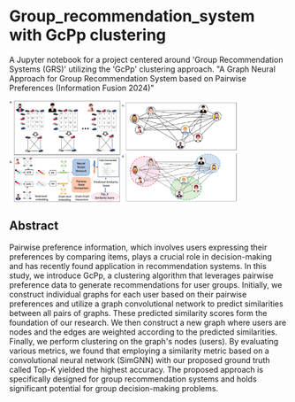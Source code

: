 # Group_recommendation_system with GcPp clustering

A Jupyter notebook for a project centered around 'Group Recommendation Systems (GRS)' utilizing the 'GcPp' clustering approach.
"A Graph Neural Approach for Group Recommendation System based on Pairwise Preferences (Information Fusion 2024)"

<div style="display: flex;">
    <img src="https://github.com/RozaAbolghasemi/GRS_GcPp/blob/main/Similarity_prediction.png" alt="Description of the First Image" style="width: 40%;">
    <img src="https://github.com/RozaAbolghasemi/GRS_GcPp/blob/main/Clustering_GcPp.png" alt="Description of the Second Image" style="width: 42%;">
</div>

## Abstract

Pairwise preference information, which involves users expressing their preferences by comparing items, plays a crucial role in decision-making and has recently found application in recommendation systems. In this study, we introduce GcPp, a clustering algorithm that leverages pairwise preference data to generate recommendations for user groups. Initially, we construct individual graphs for each user based on their pairwise preferences and utilize a graph convolutional network to predict similarities between all pairs of graphs. These predicted similarity scores form the foundation of our research. We then construct a new graph where users are nodes and the edges are weighted according to the predicted similarities. Finally, we perform clustering on the graph's nodes (users). By evaluating various metrics, we found that employing a similarity metric based on a convolutional neural network (SimGNN) with our proposed ground truth called Top-K yielded the highest accuracy. The proposed approach is specifically designed for group recommendation systems and holds significant potential for group decision-making problems. 


